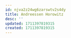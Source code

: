```yaml
---
id: njva2z24wg6zarswtv2s4dy
title: Andreessen Horowitz
desc: ''
updated: 1711397819315
created: 1711397819315
---
```


